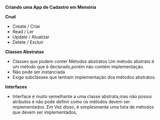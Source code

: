 ﻿
**Criando uma App de Cadastro em Memória**

**Crud**

 - Create / Criar
 - Read / Ler
 - Update / Atualizar
 - Delete / Excluir

**Classes Abstratas**

 - Classes que podem conter Métodos abstratos
 Um método abstrato é um método que é declarado,porém não contém implementação.
 - Não pode ser instanciada
 - Exige subclasses que tenham implementação dos métodos abstratos.
 
**Interfaces**

 - Interface é muito semelhante a uma classe abstrata,mas não possui atributos e não pode definir como os métodos devem ser implementados.
 Em Vez disso, é simplesmente uma lista de métodos que devem ser implementados,
 
 
 

 
 

 

